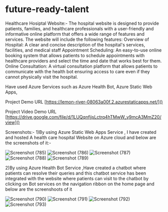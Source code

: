 # future-ready-talent

Healthcare Hosiptal Website:-
The hospital website is designed to provide patients, families, and healthcare professionals with a user-friendly and informative online platform that offers 
a wide range of features and services. The website will include the following features: Overview of Hospital: A clear and concise description of the hospital's 
services, facilities, and medical staff Appointment Scheduling: An easy-to-use online booking system that allows patients to schedule appointments with healthcare 
providers and select the time and date that works best for them. Online Consultation: A virtual consultation platform that allows patients to communicate with 
the health bot ensuring access to care even if they cannot physically visit the hospital.

Have used Azure Services such as  Azure Health Bot, Azure Static Web Apps,

Project Demo URL [https://lemon-river-08063a00f.2.azurestaticapps.net/]()

Project Video Demo URL [https://drive.google.com/file/d/1LUQqnfjjsLctrq4hTMwW_y9mcA3MmZ20/view]()

Screenshots:- 
1)By using Azure Static Web Apps Service , I have created and hosted A health care hospital Website on Azure cloud  and below are the screenshots of it:-

![Screenshot (785)](https://user-images.githubusercontent.com/125791594/226156852-c84527c1-f6dd-4f39-ad60-dbc34a8b5d2a.png)
![Screenshot (786)](https://user-images.githubusercontent.com/125791594/226156855-981731fd-4980-4774-9f64-1a5224af0a05.png)
![Screenshot (787)](https://user-images.githubusercontent.com/125791594/226156857-368ae0e4-bba8-4b82-88d4-7cab99f4ac88.png)
![Screenshot (788)](https://user-images.githubusercontent.com/125791594/226156858-f7d66d0d-817f-4f17-b2e5-dcb679d56368.png)
![Screenshot (789)](https://user-images.githubusercontent.com/125791594/226156860-7d62dcbd-c5f6-4514-9f86-92a944da2909.png)

2)By using Azure Health Bot Service ,Have created a chatbot where patients can resolve their queries and this chatbot service has been integrated with the website
where patients can visit to the chatbot by clicking on Bot services on the navigation ribbon on the home page and  below are the screenshoots of it

![Screenshot (790)](https://user-images.githubusercontent.com/125791594/226157038-033ab786-7ec9-4775-bb5a-0c214a6ccbde.png)
![Screenshot (791)](https://user-images.githubusercontent.com/125791594/226157040-dde9f728-5db5-44f0-993b-c4a697e0d46a.png)
![Screenshot (792)](https://user-images.githubusercontent.com/125791594/226157041-704bb670-bf48-44c7-ab88-1fb1199c2c0f.png)
![Screenshot (793)](https://user-images.githubusercontent.com/125791594/226157043-8a13d30a-9920-4267-92bc-c5776abfc816.png)
